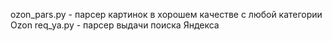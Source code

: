 ozon_pars.py - парсер картинок в хорошем качестве с любой категории Ozon
req_ya.py - парсер выдачи поиска Яндекса
